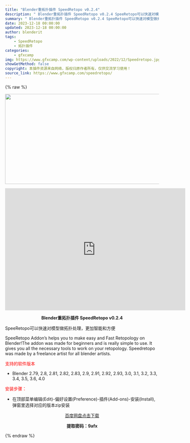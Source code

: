 ```yaml
---
title: "Blender重拓扑插件 SpeedRetopo v0.2.4"
description: "﻿ Blender重拓扑插件 SpeedRetopo v0.2.4 SpeeRetopo可以快速对模型做拓扑处理，更加智能和方便 SpeeRetopo Addon’s helps you ..."
summary: "﻿ Blender重拓扑插件 SpeedRetopo v0.2.4 SpeeRetopo可以快速对模型做拓扑处理，更加智能和方便 SpeeRetopo Addon’s helps you ..."
date: 2023-12-18 00:00:00
updated: 2023-12-18 00:00:00
author: blenderit
tags: 
    - SpeedRetopo
    - 拓扑插件
categories:
    - gfxcamp
img: https://www.gfxcamp.com/wp-content/uploads/2022/12/Speedretopo.jpg
showGetMethod: false
copyright: 本插件资源来自网络，版权归原作者所有，仅供交流学习使用！
source_link: https://www.gfxcamp.com/speedretopo/
---
```


{% raw %}
<div><p><img decoding="async" class="aligncenter size-full wp-image-109009" src="https://www.gfxcamp.com/wp-content/uploads/2022/12/Speedretopo.jpg" data-src="https://www.gfxcamp.com/wp-content/uploads/2022/12/Speedretopo.jpg" alt="" width="590" height="295" data-srcset="https://www.gfxcamp.com/wp-content/uploads/2022/12/Speedretopo.jpg 590w, https://www.gfxcamp.com/wp-content/uploads/2022/12/Speedretopo-150x75.jpg 150w" data-sizes="(max-width: 590px) 100vw, 590px"></p><p style="text-align: center;"><iframe loading="lazy" src="https://player.youku.com/embed/XNTkzMDMxNjE2NA==" width="590" height="400" frameborder="0" allowfullscreen="allowfullscreen"><span data-mce-type="bookmark" style="display: inline-block; width: 0px; overflow: hidden; line-height: 0;" class="mce_SELRES_start">﻿</span></iframe></p><p style="text-align: center;"><strong>Blender重拓扑插件 SpeedRetopo v0.2.4</strong></p><p>SpeeRetopo可以快速对模型做拓扑处理，更加智能和方便</p><p>SpeeRetopo Addon’s helps you to make easy and Fast Retopology on Blender!The addon was made for beginners and is really simple to use. It gives you all the necessary tools to work on your retopology. Speedretopo was made by a freelance artist for all blender artists.</p><p><span style="color: #ff0000;">支持的软件版本</span></p><ul>
<li>Blender 2.79, 2.8, 2.81, 2.82, 2.83, 2.9, 2.91, 2.92, 2.93, 3.0, 3.1, 3.2, 3.3, 3.4, 3.5, 3.6, 4.0</li>
</ul><p><span style="color: #ff0000;">安装步骤：</span></p><ul>
<li>在顶部菜单编辑(Edit)-偏好设置(Preference)-插件(Add-ons)-安装(Install),弹窗里选择对应的版本zip安装</li>
</ul><p style="text-align: center;"><a class="maxbutton-3 maxbutton maxbutton-baidu" target="_blank" rel="noopener" href="https://pan.baidu.com/s/17l2XvxbsR8nK4MvKBjafKQ?pwd=9afx"><span class="mb-text">百度网盘点击下载</span></a></p><p style="text-align: center;"><strong>提取密码：9afx</strong></p></div>
<div style="display: none">gfxcamp</div>
{% endraw %}